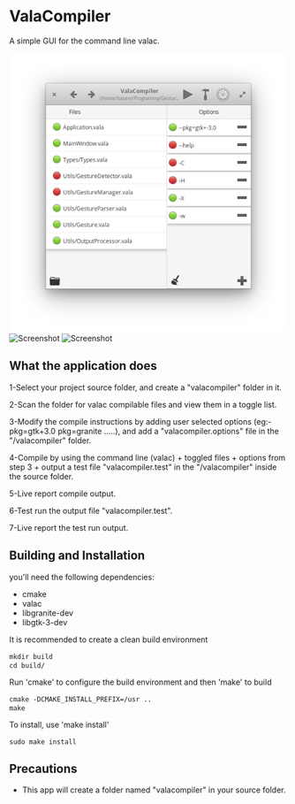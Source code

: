 # ValaCompiler
A simple GUI for the command line valac.

![Screenshot](screenshots/ValaCompiler-ProjectPage(ScreenShot).png)
![Screenshot](screenshots/ValaCompiler-CompileReport(ScreenShot).png)
![Screenshot](screenshots/ValaComplier-TestReport(ScreenShot).png)

## What the application does
1-Select your project source folder, and create a "valacompiler" folder in it.

2-Scan the folder for valac compilable files and view them in a toggle list.

3-Modify the compile instructions by adding user selected options (eg:- pkg=gtk+3.0 pkg=granite .....), and add a "valacompiler.options" file in the "/valacompiler" folder.

4-Compile by using the command line (valac) + toggled files + options from step 3 + output a test file "valacompiler.test" in the "/valacompiler" inside the source folder.

5-Live report compile output.

6-Test run the output file "valacompiler.test".

7-Live report the test run output.

## Building and Installation

you'll need the following dependencies:
* cmake
* valac
* libgranite-dev
* libgtk-3-dev

It is recommended to create a clean build environment

    mkdir build
    cd build/

Run 'cmake' to configure the build environment and then 'make' to build

    cmake -DCMAKE_INSTALL_PREFIX=/usr ..
    make

To install, use 'make install'

    sudo make install

## Precautions

* This app will create a folder named "valacompiler" in your source folder.
